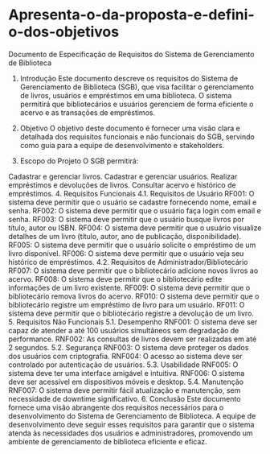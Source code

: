 # Apresenta-o-da-proposta-e-defini-o-dos-objetivos

Documento de Especificação de Requisitos do Sistema de Gerenciamento de Biblioteca
1. Introdução
Este documento descreve os requisitos do Sistema de Gerenciamento de Biblioteca (SGB), que visa facilitar o gerenciamento de livros, usuários e empréstimos em uma biblioteca. O sistema permitirá que bibliotecários e usuários gerenciem de forma eficiente o acervo e as transações de empréstimos.

2. Objetivo
O objetivo deste documento é fornecer uma visão clara e detalhada dos requisitos funcionais e não funcionais do SGB, servindo como guia para a equipe de desenvolvimento e stakeholders.

3. Escopo do Projeto
O SGB permitirá:

Cadastrar e gerenciar livros.
Cadastrar e gerenciar usuários.
Realizar empréstimos e devoluções de livros.
Consultar acervo e histórico de empréstimos.
4. Requisitos Funcionais
4.1. Requisitos de Usuário
RF001: O sistema deve permitir que o usuário se cadastre fornecendo nome, email e senha.
RF002: O sistema deve permitir que o usuário faça login com email e senha.
RF003: O sistema deve permitir que o usuário busque livros por título, autor ou ISBN.
RF004: O sistema deve permitir que o usuário visualize detalhes de um livro (título, autor, ano de publicação, disponibilidade).
RF005: O sistema deve permitir que o usuário solicite o empréstimo de um livro disponível.
RF006: O sistema deve permitir que o usuário veja seu histórico de empréstimos.
4.2. Requisitos de Administrador/Bibliotecário
RF007: O sistema deve permitir que o bibliotecário adicione novos livros ao acervo.
RF008: O sistema deve permitir que o bibliotecário edite informações de um livro existente.
RF009: O sistema deve permitir que o bibliotecário remova livros do acervo.
RF010: O sistema deve permitir que o bibliotecário registre um empréstimo de livro para um usuário.
RF011: O sistema deve permitir que o bibliotecário registre a devolução de um livro.
5. Requisitos Não Funcionais
5.1. Desempenho
RNF001: O sistema deve ser capaz de atender a até 100 usuários simultâneos sem degradação de performance.
RNF002: As consultas de livros devem ser realizadas em até 2 segundos.
5.2. Segurança
RNF003: O sistema deve proteger os dados dos usuários com criptografia.
RNF004: O acesso ao sistema deve ser controlado por autenticação de usuários.
5.3. Usabilidade
RNF005: O sistema deve ter uma interface amigável e intuitiva.
RNF006: O sistema deve ser acessível em dispositivos móveis e desktop.
5.4. Manutenção
RNF007: O sistema deve permitir fácil atualização e manutenção, sem necessidade de downtime significativo.
6. Conclusão
Este documento fornece uma visão abrangente dos requisitos necessários para o desenvolvimento do Sistema de Gerenciamento de Biblioteca. A equipe de desenvolvimento deve seguir esses requisitos para garantir que o sistema atenda às necessidades dos usuários e administradores, promovendo um ambiente de gerenciamento de biblioteca eficiente e eficaz.
